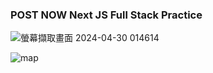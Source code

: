 ### POST NOW    Next JS Full Stack Practice

![螢幕擷取畫面 2024-04-30 014614](https://github.com/Yiming-Liao/post-now/assets/160565489/91fea20c-f501-471b-911e-4622118fa627)

![map](https://github.com/Yiming-Liao/post-now/assets/160565489/299485c2-a0f4-4e40-9156-74e16ab6c010)
